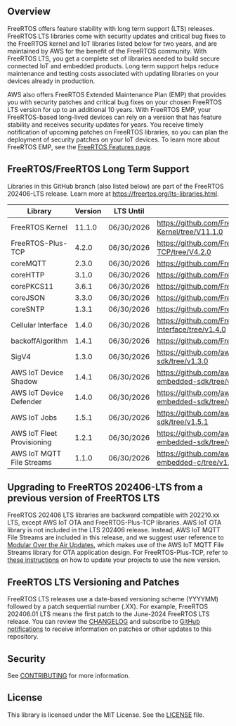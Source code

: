 ## Overview
FreeRTOS offers feature stability with long term support (LTS) releases. FreeRTOS LTS libraries come with security updates and critical bug fixes to the FreeRTOS kernel and IoT libraries listed below for two years, and are maintained by AWS for the benefit of the FreeRTOS community. With FreeRTOS LTS, you get a complete set of libraries needed to build secure connected IoT and embedded products. Long term support helps reduce maintenance and testing costs associated with updating libraries on your devices already in production.

AWS also offers FreeRTOS Extended Maintenance Plan (EMP) that provides you with security patches and critical bug fixes on your chosen FreeRTOS LTS version for up to an additional 10 years. With FreeRTOS EMP, your FreeRTOS-based long-lived devices can rely on a version that has feature stability and receives security updates for years. You receive timely notification of upcoming patches on FreeRTOS libraries, so you can plan the deployment of security patches on your IoT devices. To learn more about FreeRTOS EMP, see the [FreeRTOS Features page](https://aws.amazon.com/freertos/features/).

## FreeRTOS/FreeRTOS Long Term Support

Libraries in this GitHub branch (also listed below) are part of the FreeRTOS 202406-LTS release. Learn more at https://freertos.org/lts-libraries.html.

| Library                     | Version             | LTS Until  | LTS Repo URL                                                                    |
|-------------------------    |---------------------|------------|-------------------------------------------------------------------------------  |
| FreeRTOS Kernel             | 11.1.0              | 06/30/2026 | https://github.com/FreeRTOS/FreeRTOS-Kernel/tree/V11.1.0                        |
| FreeRTOS-Plus-TCP           | 4.2.0               | 06/30/2026 | https://github.com/FreeRTOS/FreeRTOS-Plus-TCP/tree/V4.2.0                       |
| coreMQTT                    | 2.3.0               | 06/30/2026 | https://github.com/FreeRTOS/coreMQTT/tree/v2.3.0                                |
| coreHTTP                    | 3.1.0               | 06/30/2026 | https://github.com/FreeRTOS/coreHTTP/tree/v3.1.1                                |
| corePKCS11                  | 3.6.1               | 06/30/2026 | https://github.com/FreeRTOS/corePKCS11/tree/v3.6.1                              |
| coreJSON                    | 3.3.0               | 06/30/2026 | https://github.com/FreeRTOS/coreJSON/tree/v3.3.0                                |
| coreSNTP                    | 1.3.1               | 06/30/2026 | https://github.com/FreeRTOS/coreSNTP/tree/v1.3.1                                |
| Cellular Interface          | 1.4.0               | 06/30/2026 | https://github.com/FreeRTOS/FreeRTOS-Cellular-Interface/tree/v1.4.0             |
| backoffAlgorithm            | 1.4.1               | 06/30/2026 | https://github.com/FreeRTOS/backoffAlgorithm/tree/v1.4.1                        |
| SigV4                       | 1.3.0               | 06/30/2026 | https://github.com/aws/SigV4-for-AWS-IoT-embedded-sdk/tree/v1.3.0               |
| AWS IoT Device Shadow       | 1.4.1               | 06/30/2026 | https://github.com/aws/Device-Shadow-for-AWS-IoT-embedded-sdk/tree/v1.4.1       |
| AWS IoT Device Defender     | 1.4.0               | 06/30/2026 | https://github.com/aws/Device-Defender-for-AWS-IoT-embedded-sdk/tree/v1.4.0     |
| AWS IoT Jobs                | 1.5.1               | 06/30/2026 | https://github.com/aws/Jobs-for-AWS-IoT-embedded-sdk/tree/v1.5.1                |
| AWS IoT Fleet Provisioning  | 1.2.1               | 06/30/2026 | https://github.com/aws/Fleet-Provisioning-for-AWS-IoT-embedded-sdk/tree/v1.2.1  |
| AWS IoT MQTT File Streams   | 1.1.0               | 06/30/2026 | https://github.com/aws/aws-iot-core-mqtt-file-streams-embedded-c/tree/v1.1.0    |

## Upgrading to FreeRTOS 202406-LTS from a previous version of FreeRTOS LTS

FreeRTOS 202406 LTS libraries are backward compatible with 202210.xx LTS, except
AWS IoT OTA and FreeRTOS-Plus-TCP libraries. AWS IoT OTA library is not included in the LTS 202406 release.
Instead, AWS IoT MQTT File Streams are included in this release, and we suggest user
reference to [Modular Over the Air Updates](https://freertos.org/freertos-core/over-the-air-updates/index.html),
which makes use of the AWS IoT MQTT File Streams library for OTA application design.
For FreeRTOS-Plus-TCP, refer to [these instructions](https://github.com/FreeRTOS/FreeRTOS-Plus-TCP/blob/main/GettingStarted.md)
on how to update your projects to use the new version.


## FreeRTOS LTS Versioning and Patches

FreeRTOS LTS releases use a date-based versioning scheme (YYYYMM) followed by a patch sequential number (.XX).
For example, FreeRTOS 202406.01 LTS means the first patch to the June-2024 FreeRTOS LTS release.
You can review the [CHANGELOG](./CHANGELOG.md) and subscribe to [GitHub notifications](https://docs.github.com/en/free-pro-team@latest/github/managing-subscriptions-and-notifications-on-github/about-notifications) to receive information on patches or other updates to this repository.   

## Security

See [CONTRIBUTING](CONTRIBUTING.md#security-issue-notifications) for more information.

## License

This library is licensed under the MIT License. See the [LICENSE](LICENSE.md) file.
